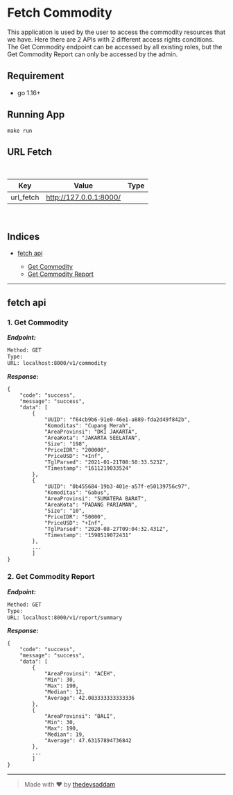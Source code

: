 
# Fetch Commodity

This application is used by the user to access the commodity resources that we have. Here there are 2 APIs with 2 different access rights conditions. The Get Commodity endpoint can be accessed by all existing roles, but the Get Commodity Report can only be accessed by the admin.

## Requirement

- go 1.16+

## Running App

`make run`


## URL Fetch

<br>

| Key | Value | Type |
| --- | ------|-------------|
| url_fetch | http://127.0.0.1:8000/ |  |

<br>


## Indices

* [fetch api](#fetch-api)

  * [Get Commodity](#1-get-commodity)
  * [Get Commodity Report](#2-get-commodity-report)


--------


## fetch api



### 1. Get Commodity



***Endpoint:***

```bash
Method: GET
Type: 
URL: localhost:8000/v1/commodity
```

***Response:***

```
{
    "code": "success",
    "message": "success",
    "data": [
        {
            "UUID": "f64cb9b6-91e0-46e1-a889-fda2d49f842b",
            "Komoditas": "Cupang Merah",
            "AreaProvinsi": "DKI JAKARTA",
            "AreaKota": "JAKARTA SEELATAN",
            "Size": "198",
            "PriceIDR": "200000",
            "PriceUSD": "+Inf",
            "TglParsed": "2021-01-21T08:50:33.523Z",
            "Timestamp": "1611219033524"
        },
        {
            "UUID": "0b455684-19b3-401e-a57f-e50139756c97",
            "Komoditas": "Gabus",
            "AreaProvinsi": "SUMATERA BARAT",
            "AreaKota": "PADANG PARIAMAN",
            "Size": "10",
            "PriceIDR": "50000",
            "PriceUSD": "+Inf",
            "TglParsed": "2020-08-27T09:04:32.431Z",
            "Timestamp": "1598519072431"
        },
        ...
        ]
}

```


### 2. Get Commodity Report



***Endpoint:***

```bash
Method: GET
Type: 
URL: localhost:8000/v1/report/summary
```

***Response:***

```
{
    "code": "success",
    "message": "success",
    "data": [
        {
            "AreaProvinsi": "ACEH",
            "Min": 30,
            "Max": 190,
            "Median": 12,
            "Average": 42.083333333333336
        },
        {
            "AreaProvinsi": "BALI",
            "Min": 30,
            "Max": 190,
            "Median": 19,
            "Average": 47.63157894736842
        },
        ...
        ]
}
```



---
> Made with &#9829; by [thedevsaddam](https://github.com/thedevsaddam)
